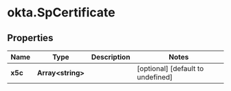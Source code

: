 # okta.SpCertificate

## Properties

Name | Type | Description | Notes
------------ | ------------- | ------------- | -------------
**x5c** | **Array&lt;string&gt;** |  | [optional] [default to undefined]

